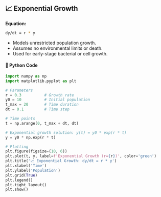 ## 📈 Exponential Growth

**Equation:**

```bash
dy/dt = r * y
```

* Models unrestricted population growth.
* Assumes no environmental limits or death.
* Used for early-stage bacterial or cell growth.

#### 🐍 Python Code

```python
import numpy as np
import matplotlib.pyplot as plt

# Parameters
r = 0.3          # Growth rate
y0 = 10          # Initial population
t_max = 20       # Time duration
dt = 0.1         # Time step

# Time points
t = np.arange(0, t_max + dt, dt)

# Exponential growth solution: y(t) = y0 * exp(r * t)
y = y0 * np.exp(r * t)

# Plotting
plt.figure(figsize=(10, 6))
plt.plot(t, y, label=f'Exponential Growth (r={r})', color='green')
plt.title('📈 Exponential Growth: dy/dt = r * y')
plt.xlabel('Time')
plt.ylabel('Population')
plt.grid(True)
plt.legend()
plt.tight_layout()
plt.show()
```